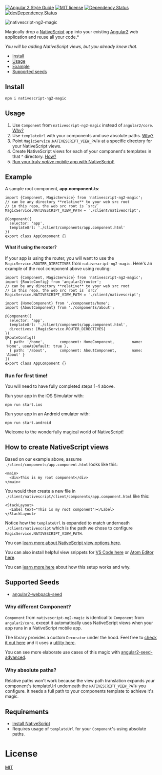 [![Angular 2 Style Guide](https://mgechev.github.io/angular2-style-guide/images/badge.svg)](https://github.com/mgechev/angular2-style-guide)
[![MIT license](http://img.shields.io/badge/license-MIT-brightgreen.svg)](http://opensource.org/licenses/MIT)
[![Dependency Status](https://david-dm.org/preboot/angular2-library-seed/status.svg)](https://david-dm.org/preboot/angular2-library-seed#info=dependencies) [![devDependency Status](https://david-dm.org/preboot/angular2-library-seed/dev-status.svg)](https://david-dm.org/preboot/angular2-webpack#info=devDependencies)

![nativescript-ng2-magic](https://cdn.filestackcontent.com/XXMT4f8S8OGngNsJj0pr?v=0)

Magically drop a [NativeScript](https://www.nativescript.org/) app into your existing [Angular2](https://angular.io/) web application and reuse all your code.*

*You will be adding NativeScript views, but you already knew that.*

* [Install](#install)
* [Usage](#usage)
* [Example](#example)
* [Supported seeds](#supported-seeds)

## Install

```
npm i nativescript-ng2-magic
```

## Usage

1. Use `Component` from `nativescript-ng2-magic` instead of `angular2/core`. [Why?](#why-different-component)
2. Use `templateUrl` with your components and use absolute paths. [Why?](#why-absolute-paths)
3. Point `MagicService.NATIVESCRIPT_VIEW_PATH` at a specific directory for your NativeScript views.
4. Create NativeScript views for each of your component's templates in that ^ directory. [How?](#how-to-create-nativescript-views)
5. [Run your truly *native* mobile app with NativeScript!](#run-for-first-time)

## Example

A sample root component, **app.component.ts**:

```
import {Component, MagicService} from 'nativescript-ng2-magic';
// can be any directory **relative** to your web src root
// in this repo, the web src root is `src/`
MagicService.NATIVESCRIPT_VIEW_PATH = './client/nativescript'; 

@Component({
  selector: 'app',
  templateUrl: './client/components/app.component.html'
})
export class AppComponent {}
```

#### What if using the router?

If your app is using the router, you will want to use the `MagicService.ROUTER_DIRECTIVES` from `nativescript-ng2-magic`. Here's an example of the root component above using routing:

```
import {Component, MagicService} from 'nativescript-ng2-magic';
import {RouteConfig} from 'angular2/router';
// can be any directory **relative** to your web src root
// in this repo, the web src root is `src/`
MagicService.NATIVESCRIPT_VIEW_PATH = './client/nativescript'; 

import {HomeComponent} from './components/home';
import {AboutComponent} from './components/about';

@Component({
  selector: 'app',
  templateUrl: './client/components/app.component.html',
  directives: [MagicService.ROUTER_DIRECTIVES]
})
@RouteConfig([
  { path: '/home',       component: HomeComponent,        name: 'Home', useAsDefault: true },
  { path: '/about',      component: AboutComponent,       name: 'About' }
])
export class AppComponent {}
```

### Run for first time!

You will need to have fully completed steps 1-4 above.

Run your app in the iOS Simulator with:

```
npm run start.ios
```

Run your app in an Android emulator with:

```
npm run start.android
```

Welcome to the wonderfully magical world of NativeScript!

## How to create NativeScript views

Based on our example above, assume `./client/components/app.component.html` looks like this:

```
<main>
  <div>This is my root component</div>
</main>
```

You would then create a new file in `./client/nativescript/client/components/app.component.html` like this:

```
<StackLayout>
  <Label text="This is my root component"></Label>
</StackLayout>
```

Notice how the `templateUrl` is expanded to match underneath `./client/nativescript` which is the path we chose to configure `MagicService.NATIVESCRIPT_VIEW_PATH`. 

You can [learn more about NativeScript view options here](https://docs.nativescript.org/ui/ui-views).

You can also install helpful view snippets for [VS Code here](https://marketplace.visualstudio.com/items?itemName=wwwalkerrun.nativescript-ng2-snippets) or [Atom Editor here](https://atom.io/packages/nativescript-ng2-atom-snippets).

You can [learn more here](http://angularjs.blogspot.com/2016/03/code-reuse-in-angular-2-native-mobile.html?m=1) about how this setup works and why.

## Supported Seeds

* [angular2-webpack-seed](https://github.com/NathanWalker/angular2-webpack-seed)

### Why different Component?

`Component` from `nativescript-ng2-magic` is identical to `Component` from `angular2/core`, except it automatically uses NativeScript views when your app runs in a NativeScript mobile app.

The library provides a custom `Decorator` under the hood.
Feel free to [check it out here](https://github.com/NathanWalker/nativescript-ng2-magic/blob/master/src/client/plugin/decorators/magic.component.ts) and it uses a [utility here](https://github.com/NathanWalker/nativescript-ng2-magic/blob/master/src/client/plugin/decorators/utils.ts).

You can see more elaborate use cases of this magic with [angular2-seed-advanced](https://github.com/NathanWalker/angular2-seed-advanced).

### Why absolute paths?

Relative paths won't work because the view path translation expands your component's templateUrl underneath the `NATIVESCRIPT_VIEW_PATH` you configure. It needs a full path to your components template to achieve it's magic.

## Requirements

* [Install NativeScript](http://docs.nativescript.org/start/getting-started#install-nativescript-and-configure-your-environment)
* Requires usage of `templateUrl` for your `Component`'s using absolute paths. 

# License

[MIT](/LICENSE)
